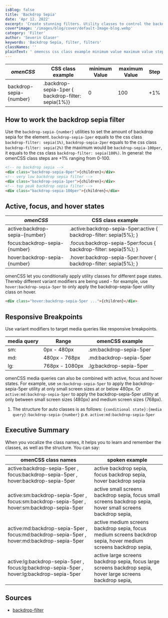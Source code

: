 ```yaml
---
isBlog: false
title: 'Backdrop Sepia'
date: 'Apr 12. 2022'
excerpt: 'Create stunning filters. Utility classes to control the backdrop sepia.'
cover*image: '/images/blog/cover/default-Image-blog.webp'
category: 'Filter'
author: 'Severin Glaser'
keywords: 'Backdrop Sepia, filter, filters'
classNames: ''
plainText: ' omencss css class example minimum value maximum value step backdrop-sepia number backdrop-sepia-1per backdrop-filter: sepia 1% 0 100 +1% how to work the backdrop sepia filter use the `backdrop-sepia number ` utilities to set the amount of backdrop sepia for the element `backdrop-sepia-1per` equals to the css class `backdrop-filter: sepia 1% ` `backdrop-sepia-2per` equals to the css class `backdrop-filter: sepia 2% ` the maximum would be `backdrop-sepia-100per` it equals to the css class `backdrop-filter: sepia 100% ` in general: the omencss class steps are +1% ranging from 0-100  active focus and hover states omencss css class example active:backdrop-sepia number active :backdrop-sepia-5per:active backdrop-filter: sepia 5% ; focus:backdrop-sepia number focus :backdrop-sepia-5per:focus backdrop-filter: sepia 5% ; hover:backdrop-sepia number hover :backdrop-sepia-5per:hover backdrop-filter: sepia 5% ; omencss let you conditionally apply utility classes for different page states thereby different variant modifiers are being used for example use `hover:backdrop-sepia-5per` to only apply the backdrop-sepia-5per utility class on hover  responsive breakpoints use variant modifiers to target media queries like responsive breakpoints media query range omencss example sm: 0px 480px sm:backdrop-sepia-5per md: 480px 768px md:backdrop-sepia-5per lg: 768px 1080px lg:backdrop-sepia-5per omencss media queries can also be combined with active focus and hover states for example use `sm:backdrop-sepia-5per` to apply the backdrop-sepia-5per utility at only small screen sizes at or below 480px or `active:md:backdrop-sepia-5per` to apply the backdrop-sepia-5per utility at only between small screen sizes 480px and medium screen sizes 768px 1 the structure for auto classes is as follows: ` conditional state : media query :backdrop-sepia number ` p e `active:md:backdrop-sepia-5per` executive summary when you vocalize the class names it helps you to learn and remember the classes as well as the structure you can say: omencss class names spoken example active:backdrop-sepia-5per focus:backdrop-sepia-5per hover:backdrop-sepia-5per active backdrop sepia focus backdrop sepia hover backdrop sepia active:sm:backdrop-sepia-5per focus:sm:backdrop-sepia-5per hover:sm:backdrop-sepia-5per active small screens backdrop sepia focus small screens backdrop sepia hover small screens backdrop sepia active:md:backdrop-sepia-5per focus:md:backdrop-sepia-5per hover:md:backdrop-sepia-5per active medium screens backdrop sepia focus medium screens backdrop sepia hover medium screens backdrop sepia active:lg:backdrop-sepia-5per focus:lg:backdrop-sepia-5per hover:lg:backdrop-sepia-5per active large screens backdrop sepia focus large screens backdrop sepia hover large screens backdrop sepia sources backdrop-filter https: develo mozilla org en-us docs web css backdrop-filter '
---
```


| _omenCSS_               | CSS class example                                  | minimum Value | maximum Value | Step |
| ----------------------- | -------------------------------------------------- | ------------- | ------------- | ---- |
| backdrop-sepia-{number} | .backdrop-sepia-1per { backdrop-filter: sepia(1%)} | 0             | 100           | +1%  |

## How to work the backdrop sepia filter

Use the `backdrop-sepia-{number}` utilities to set the amount of backdrop sepia for the element. `backdrop-sepia-1per` equals to the css class `backdrop-filter: sepia(1%)`, `backdrop-sepia-2per` equals to the css class `backdrop-filter: sepia(2%)` the maximum would be `backdrop-sepia-100per`, it equals to the css class `backdrop-filter: sepia(100%)`. In general: the omenCSS class steps are +1% ranging from 0-100.

```html
<!-- no backdrop sepia -->
<div class="backdrop-sepia-0per">{children}</div>
<!-- very low backdrop sepia filter -->
<div class="backdrop-sepia-1per">{children}</div>
<!-- top peak backdrop sepia filter -->
<div class="backdrop-sepia-100per">{children}</div>
```

## Active, focus, and hover states

| _omenCSS_                      | CSS class example                                                   |
| ------------------------------ | ------------------------------------------------------------------- |
| active:backdrop-sepia-{number} | .active\:backdrop-sepia-5per:active { backdrop-filter: sepia(5%); } |
| focus:backdrop-sepia-{number}  | .focus\:backdrop-sepia-5per:focus { backdrop-filter: sepia(5%); }   |
| hover:backdrop-sepia-{number}  | .hover\:backdrop-sepia-5per:hover { backdrop-filter: sepia(5%); }   |

omenCSS let you conditionally apply utility classes for different page states. Thereby different variant modifiers are being used - for example, use `hover:backdrop-sepia-5per` to only apply the backdrop-sepia-5per utility class on hover.

```html
<div class="hover:backdrop-sepia-5per ...">{children}</div>
```

## Responsive Breakpoints

Use variant modifiers to target media queries like responsive breakpoints.

| media query | Range          | omenCSS example         |
| ----------- | -------------- | ----------------------- |
| sm:         | 0px - 480px    | .sm:backdrop-sepia-5per |
| md:         | 480px - 768px  | .md:backdrop-sepia-5per |
| lg:         | 768px - 1080px | .lg:backdrop-sepia-5per |

omenCSS media queries can also be combined with active, focus and hover states. For example, use `sm:backdrop-sepia-5per` to apply the backdrop-sepia-5per utility at only small screen sizes at or below 480px. Or `active:md:backdrop-sepia-5per` to apply the backdrop-sepia-5per utility at only between small screen sizes (480px) and medium screen sizes (768px).

1. The structure for auto classes is as follows: `{conditional state}:{media query}:backdrop-sepia-{number}` p.e. `active:md:backdrop-sepia-5per`

## Executive Summary

When you vocalize the class names, it helps you to learn and remember the classes, as well as the structure. You can say:

| omenCSS class names                                                                         | spoken example                                                                                                  |
| ------------------------------------------------------------------------------------------- | --------------------------------------------------------------------------------------------------------------- |
| active:backdrop-sepia-5per , focus:backdrop-sepia-5per , hover:backdrop-sepia-5per          | active backdrop sepia, focus backdrop sepia, hover backdrop sepia                                               |
| active:sm:backdrop-sepia-5per , focus:sm:backdrop-sepia-5per , hover:sm:backdrop-sepia-5per | active small screens backdrop sepia, focus small screens backdrop sepia, hover small screens backdrop sepia,    |
| active:md:backdrop-sepia-5per , focus:md:backdrop-sepia-5per , hover:md:backdrop-sepia-5per | active medium screens backdrop sepia, focus medium screens backdrop sepia, hover medium screens backdrop sepia, |
| active:lg:backdrop-sepia-5per , focus:lg:backdrop-sepia-5per , hover:lg:backdrop-sepia-5per | active large screens backdrop sepia, focus large screens backdrop sepia, hover large screens backdrop sepia,    |

## Sources

- [backdrop-filter](https://develo.mozilla.org/en-US/docs/Web/CSS/backdrop-filter)
